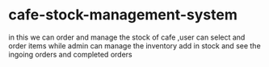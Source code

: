 # cafe-stock-management-system
in this we can order and manage the stock of cafe ,user can select and order items while admin can manage the inventory add in stock   and see the ingoing orders and completed orders
